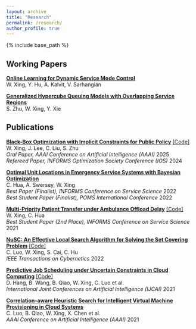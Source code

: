 ```yaml
---
layout: archive
title: "Research"
permalink: /research/
author_profile: true
---
```


{% include base_path %}

Working Papers
------

**[Online Learning for Dynamic Service Mode Control](https://papers.ssrn.com/sol3/papers.cfm?abstract_id=5123355)**   
W. Xing, Y. Hu, A. Kalvit, V. Sarhangian  

**[Generalized Hypercube Queuing Models with Overlapping Service Regions](https://arxiv.org/abs/2304.02824)**   
S. Zhu, W. Xing, Y. Xie  


Publications
------

**[Black-Box Optimization with Implicit Constraints for Public Policy](https://doi.org/10.1609/aaai.v39i27.35074)** [[Code]](https://github.com/wenqian-xing/CageBO)   
W. Xing, J. Lee, C. Liu, S. Zhu  
*Oral Paper, AAAI Conference on Artificial Intelligence (AAAI)* 2025  
*Refereed Paper, INFORMS Optimization Society Conference (IOS)* 2024  

**[Optimal Unit Locations in Emergency Service Systems with Bayesian Optimization](https://papers.ssrn.com/sol3/papers.cfm?abstract_id=4497957)**  
C. Hua, A. Swersey, W. Xing  
*Best Paper (Finalist), INFORMS Conference on Service Science* 2022  
*Best Student Paper (Finalist), POMS International Conference* 2022  

**[Multi-Priority Patient Transfer under Ambulance
Offload Delay](https://papers.ssrn.com/sol3/papers.cfm?abstract_id=4003735)** [[Code]](https://github.com/wenqian-xing/AOD-Lower-Bound)  
W. Xing, C. Hua  
*Best Student Paper (2nd Place), INFORMS Conference on Service Science* 2021  

**[NuSC: An Effective Local Search Algorithm for Solving the Set Covering Problem](https://ieeexplore.ieee.org/document/9877844)** [[Code]](https://github.com/chuanluocs/NuSC-Algorithm)  
C. Luo, W. Xing, S. Cai, C. Hu  
*IEEE Transactions on Cybernetics* 2022  

**[Predictive Job Scheduling under Uncertain Constraints in Cloud Computing](https://www.ijcai.org/proceedings/2021/499)** [[Code]](https://github.com/wenqian-xing/SB-IJCAI-Paper)  
D. Hang, B. Wang, B. Qiao, W. Xing, C. Luo et al.  
*International Joint Conferences on Artificial Intelligence (IJCAI)* 2021  

**[Correlation-aware Heuristic Search for Intelligent Virtual Machine Provisioning in Cloud Systems](https://ojs.aaai.org/index.php/AAAI/article/view/17467)**  
C. Luo, B. Qiao, W. Xing, X. Chen et al.  
*AAAI Conference on Artificial Intelligence (AAAI)* 2021  